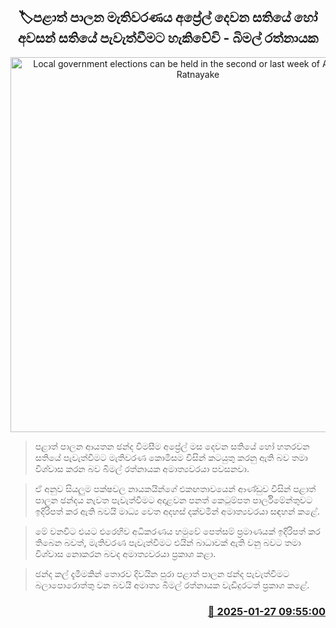 <p align='center'><b><h2 align='center' title='Local government elections can be held in the second or last week of April - Bimal Ratnayake'>🏷පළාත් පාලන මැතිවරණය අප්‍රේල් දෙවන සතියේ හෝ අවසන් සතියේ පැවැත්වීමට හැකිවේවි - බිමල් රත්නායක</h2></b></p>
<p align='center'><img src='https://helakuru.sgp1.cdn.digitaloceanspaces.com/esana/images/lib/bimal-rathnayake-media-yy.jpg' width='600' alt='Local government elections can be held in the second or last week of April - Bimal Ratnayake'></p>

> පළාත් පාලන ආයතන ඡන්ද විමසීම අප්‍රේල් මස දෙවන සතියේ හෝ හතරවන සතියේ පැවැත්වීමට මැතිවරණ කොමිසම විසින් කටයුතු කරනු ඇති බව තමා විශ්වාස කරන බව බිමල් රත්නායක අමාත්‍යවරයා පවසනවා.

> ඒ අනුව සියලුම පක්ෂවල නායකයින්ගේ එකඟතාවයෙන් ආණ්ඩුව විසින් පළාත් පාලන ඡන්දය නැවත පැවැත්වීමට අදාළවන පනත් කෙටුම්පත පාර්ලිමේන්තුවට ඉදිරිපත් කර ඇති බවයි මාධ්‍ය වෙත අදහස් දක්වමින් අමාත්‍යවරයා සඳහන් කළේ.

> මේ වනවිට එයට එරෙහිව අධිකරණය හමුවේ පෙත්සම් ප්‍රමාණයක් ඉදිරිපත් කර තිබෙන බවත්, මැතිවරණ පැවැත්වීමට එයින් බාධාවක් ඇති වනු බවට තමා විශ්වාස නොකරන බවද අමාත්‍යවරයා ප්‍රකාශ කළා.

> ඡන්ද කල් දැමීමකින් තොරව දිවයින පුරා පළාත් පාලන ඡන්ද පැවැත්වීමට බලාපොරොත්තු වන බවයි අමාත්‍ය බිමල් රත්නායක වැඩිදුරටත් ප්‍රකාශ කළේ.



<h3 align='right'><a href='https://www.helakuru.lk/esana/p/106912/'>📅 2025-01-27 09:55:00</a></h3>
